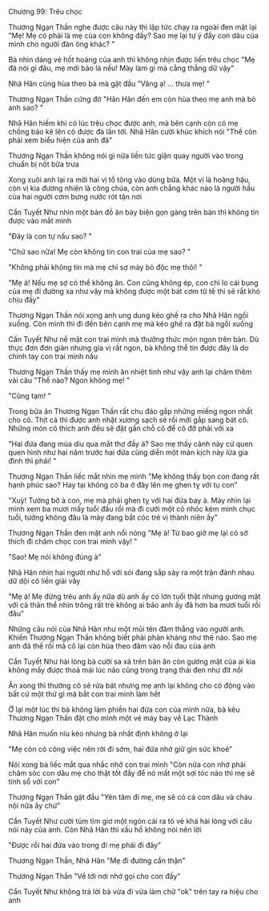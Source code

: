 




Chương 99: Trêu chọc


Thương Ngạn Thần nghe được câu này thì lập tức chạy ra ngoài đen mặt lại "Mẹ! Mẹ có phải là mẹ của con không đấy? Sao mẹ lại tự ý đẩy con dâu của mình cho người đàn ông khác? "

Bà nhìn dáng vẻ hốt hoảng của anh thì không nhịn được liền trêu chọc "Mẹ đã nói gì đâu, mẹ mới bảo là nếu! Mày làm gì mà cẳng thẳng dữ vậy"

Nhã Hân cũng hùa theo bà mà gật đầu "Vâng ạ! ... thưa mẹ! "

Thương Ngạn Thần cứng đờ "Hân Hân đến em còn hùa theo mẹ anh mà bỏ anh sao? "

Nhã Hân hiếm khi có lúc trêu chọc được anh, mà bên cạnh còn có mẹ chồng bảo kê lên cô được đà lấn tới. Nhã Hân cười khúc khích nói "Thế còn phải xem biểu hiện của anh đã"

Thương Ngạn Thần không nói gì nữa liền tức giận quay người vào trong chuẩn bị nốt bữa trưa

Xong xuôi anh lại ra mời hai vị tổ tông vào dùng bữa. Một vị là hoàng hậu, còn vị kia đương nhiên là công chúa, còn anh chẳng khác nào là người hầu của hai người cơm bưng nước rót tận nơi

Cẩn Tuyết Như nhìn một bàn đồ ăn bày biện gọn gàng trên bàn thì không tin được vào mắt mình

"Đây là con tự nấu sao? "

"Chứ sao nữa! Mẹ còn không tin con trai của mẹ sao? "

"Không phải không tin mà mẹ chỉ sợ mày bỏ độc mẹ thôi! "

"Mẹ à! Nếu mẹ sợ có thể không ăn. Con cũng không ép, con chỉ lo cái bụng của mẹ đi đường xa như vậy mà không được một bát cơm tử tế thì sẽ rất khó chịu đấy"

Thương Ngạn Thần nói xong anh ung dung kéo ghế ra cho Nhã Hân ngồi xuống. Còn mình thì đi đến bên cạnh mẹ mà kéo ghế ra đặt bà ngồi xuống

Cẩn Tuyết Như nể mặt con trai mình mà thưởng thức món ngon trên bàn. Dù thực đơn đơn giản nhưng gia vị rất ngon, bà không thể tin được đây là do chính tay con trai mình nấu

Thương Ngạn Thần thấy mẹ mình ăn nhiệt tình như vậy anh lại châm thêm vài câu "Thế nào? Ngon không mẹ! "

"Cũng tạm! "

Trong bữa ăn Thương Ngạn Thần rất chu đáo gắp những miếng ngon nhất cho cô. Thịt cá thì được anh nhặt xương sạch sẽ rồi mới gắp sang bát cô. Những món cô thích anh đều sẽ đặt gần chỗ cô để cô đỡ phải với xa

"Hai đứa đang múa dìu qua mắt thợ đấy à? Sao mẹ thấy cảnh này cứ quen quen hình như hai năm trước hai đứa cũng diễn một màn kịch này lừa gia đình thì phải! "

Thương Ngạn Thần liếc mắt nhìn mẹ mình "Mẹ không thấy bọn con đang rất hạnh phúc sao? Hay tại không có ba ở đây lên mẹ ghen tỵ với tụ con"

"Xuỳ! Tưởng bở à con, mẹ mà phải ghen tỵ với hai đứa bay à. Mày nhìn lại mình xem ba mươi mấy tuổi đầu rồi mà đi cưới một cô nhóc kém mình chục tuổi, tưởng không đâu là mày đang bắt cóc trẻ vị thành niên ấy"


Thương Ngạn Thần đen mặt anh nổi nóng "Mẹ à! Từ bao giờ mẹ lại có sở thích đi châm chọc con trai mình vậy! "

"Sao! Mẹ nói không đúng à"

Nhã Hân nhìn hai người như hổ với sói đang sắp sảy ra một trận đánh nhau dữ dội cô liền giải vây

"Mẹ à! Mẹ đừng trêu anh ấy nữa dù anh ấy có lớn tuổi thật nhưng gương mặt với cả thân thể nhìn trông rất trẻ không ai bảo anh ấy đã hơn ba mươi tuổi rồi đâu"

Những câu nói của Nhã Hân như một mũi tên đâm thẳng vào người anh. Khiến Thương Ngạn Thần không biết phải phản kháng như thế nào. Sao mẹ anh đã thế rồi mà cô lại còn hùa theo đâm vào nỗi đau của anh

Cẩn Tuyết Như hài lòng bà cười sa xả trên bàn ăn còn gương mặt của ai kia không mấy được thoả mái lúc nào cũng trong trạng thái đen như đít nồi

Ăn xong thì thường cô sẽ rửa bát nhưng mẹ anh lại không cho cô động vào bất cứ một thứ gì mà bắt con trai mình làm hết

Ở lại một lúc thì bà không làm phiền hai đứa con của mình nữa, bà kêu Thương Ngạn Thần đặt cho mình một vé máy bay về Lạc Thành

Nhã Hân muốn níu kéo nhưng bà nhất định không ở lại

"Mẹ còn có công việc nên rời đi sớm, hai đứa nhớ giữ gìn sức khoẻ"

Nói xong bà liếc mắt qua nhắc nhở con trai mình "Còn nữa con nhớ phải chăm sóc con dâu mẹ cho thật tốt đấy để nó mất một sợi tóc nào thì mẹ sẽ tính sổ với con"

Thương Ngạn Thần gật đầu "Yên tâm đi mẹ, mẹ sẽ có cả con dâu và cháu nội nữa ấy chứ"

Cẩn Tuyết Như cười tủm tỉm giơ một ngón cái ra tỏ vẻ khá hài lòng với câu nói này của anh. Còn Nhã Hân thì xấu hổ không nói nên lời

"Được rồi hai đứa vào trong đi mẹ phải đi đây"

Thương Ngạn Thần, Nhã Hân "Mẹ đi đường cẩn thận"

Thương Ngạn Thần "Về tới nơi nhớ gọi cho con đấy"

Cẩn Tuyết Như không trả lời bà vừa đi vừa làm chữ "ok" trên tay ra hiệu cho anh




